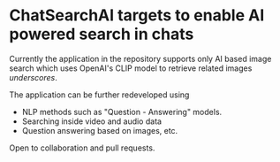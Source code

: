 # ChatSearchAI targets to enable AI powered search in chats

Currently the application in the repository supports only AI based image search which uses OpenAI's CLIP model to retrieve related images _underscores_.

The application can be further redeveloped using

+ NLP methods such as "Question - Answering" models.
+ Searching inside video and audio data
+ Question answering based on images, etc.

Open to collaboration and pull requests.
